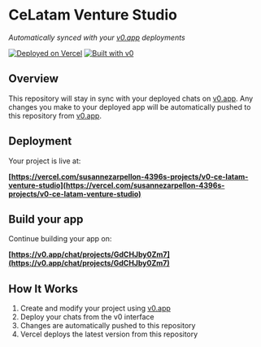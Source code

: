 # CeLatam Venture Studio

*Automatically synced with your [v0.app](https://v0.app) deployments*

[![Deployed on Vercel](https://img.shields.io/badge/Deployed%20on-Vercel-black?style=for-the-badge&logo=vercel)](https://vercel.com/susannezarpellon-4396s-projects/v0-ce-latam-venture-studio)
[![Built with v0](https://img.shields.io/badge/Built%20with-v0.app-black?style=for-the-badge)](https://v0.app/chat/projects/GdCHJby0Zm7)

## Overview

This repository will stay in sync with your deployed chats on [v0.app](https://v0.app).
Any changes you make to your deployed app will be automatically pushed to this repository from [v0.app](https://v0.app).

## Deployment

Your project is live at:

**[https://vercel.com/susannezarpellon-4396s-projects/v0-ce-latam-venture-studio](https://vercel.com/susannezarpellon-4396s-projects/v0-ce-latam-venture-studio)**

## Build your app

Continue building your app on:

**[https://v0.app/chat/projects/GdCHJby0Zm7](https://v0.app/chat/projects/GdCHJby0Zm7)**

## How It Works

1. Create and modify your project using [v0.app](https://v0.app)
2. Deploy your chats from the v0 interface
3. Changes are automatically pushed to this repository
4. Vercel deploys the latest version from this repository